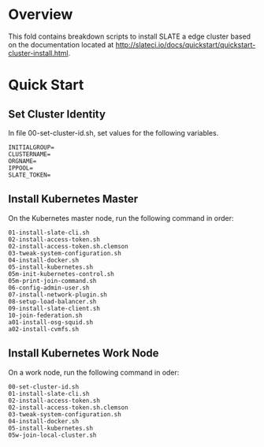 # Overview #

This fold contains breakdown scripts to install SLATE a edge cluster based on the documentation located at http://slateci.io/docs/quickstart/quickstart-cluster-install.html.

# Quick Start #

## Set Cluster Identity ##

In file 00-set-cluster-id.sh, set values for the following variables.

```
INITIALGROUP=
CLUSTERNAME=
ORGNAME=
IPPOOL=
SLATE_TOKEN=
```


## Install Kubernetes Master ##

On the Kubernetes master node, run the following command in order:
```
01-install-slate-cli.sh
02-install-access-token.sh
02-install-access-token.sh.clemson
03-tweak-system-configuration.sh
04-install-docker.sh
05-install-kubernetes.sh
05m-init-kubernetes-control.sh
05m-print-join-command.sh
06-config-admin-user.sh
07-install-network-plugin.sh
08-setup-load-balancer.sh
09-install-slate-client.sh
10-join-federation.sh
a01-install-osg-squid.sh
a02-install-cvmfs.sh
```

## Install Kubernetes Work Node ##

On a work node, run the following command in oder:

```
00-set-cluster-id.sh
01-install-slate-cli.sh
02-install-access-token.sh
02-install-access-token.sh.clemson
03-tweak-system-configuration.sh
04-install-docker.sh
05-install-kubernetes.sh
05w-join-local-cluster.sh
```

